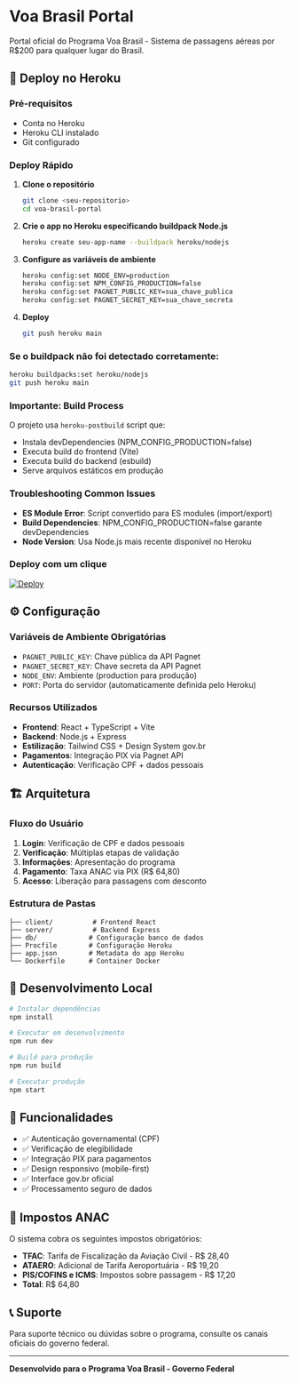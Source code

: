 # Voa Brasil Portal

Portal oficial do Programa Voa Brasil - Sistema de passagens aéreas por R$200 para qualquer lugar do Brasil.

## 🚀 Deploy no Heroku

### Pré-requisitos
- Conta no Heroku
- Heroku CLI instalado
- Git configurado

### Deploy Rápido
1. **Clone o repositório**
   ```bash
   git clone <seu-repositorio>
   cd voa-brasil-portal
   ```

2. **Crie o app no Heroku especificando buildpack Node.js**
   ```bash
   heroku create seu-app-name --buildpack heroku/nodejs
   ```

3. **Configure as variáveis de ambiente**
   ```bash
   heroku config:set NODE_ENV=production
   heroku config:set NPM_CONFIG_PRODUCTION=false
   heroku config:set PAGNET_PUBLIC_KEY=sua_chave_publica
   heroku config:set PAGNET_SECRET_KEY=sua_chave_secreta
   ```

4. **Deploy**
   ```bash
   git push heroku main
   ```

### Se o buildpack não foi detectado corretamente:
```bash
heroku buildpacks:set heroku/nodejs
git push heroku main
```

### Importante: Build Process
O projeto usa `heroku-postbuild` script que:
- Instala devDependencies (NPM_CONFIG_PRODUCTION=false)
- Executa build do frontend (Vite)
- Executa build do backend (esbuild)
- Serve arquivos estáticos em produção

### Troubleshooting Common Issues
- **ES Module Error**: Script convertido para ES modules (import/export)
- **Build Dependencies**: NPM_CONFIG_PRODUCTION=false garante devDependencies
- **Node Version**: Usa Node.js mais recente disponível no Heroku

### Deploy com um clique
[![Deploy](https://www.herokucdn.com/deploy/button.svg)](https://heroku.com/deploy)

## ⚙️ Configuração

### Variáveis de Ambiente Obrigatórias
- `PAGNET_PUBLIC_KEY`: Chave pública da API Pagnet
- `PAGNET_SECRET_KEY`: Chave secreta da API Pagnet
- `NODE_ENV`: Ambiente (production para produção)
- `PORT`: Porta do servidor (automaticamente definida pelo Heroku)

### Recursos Utilizados
- **Frontend**: React + TypeScript + Vite
- **Backend**: Node.js + Express
- **Estilização**: Tailwind CSS + Design System gov.br
- **Pagamentos**: Integração PIX via Pagnet API
- **Autenticação**: Verificação CPF + dados pessoais

## 🏗️ Arquitetura

### Fluxo do Usuário
1. **Login**: Verificação de CPF e dados pessoais
2. **Verificação**: Múltiplas etapas de validação
3. **Informações**: Apresentação do programa
4. **Pagamento**: Taxa ANAC via PIX (R$ 64,80)
5. **Acesso**: Liberação para passagens com desconto

### Estrutura de Pastas
```
├── client/          # Frontend React
├── server/          # Backend Express
├── db/             # Configuração banco de dados
├── Procfile        # Configuração Heroku
├── app.json        # Metadata do app Heroku
└── Dockerfile      # Container Docker
```

## 🔧 Desenvolvimento Local

```bash
# Instalar dependências
npm install

# Executar em desenvolvimento
npm run dev

# Build para produção
npm run build

# Executar produção
npm start
```

## 📱 Funcionalidades

- ✅ Autenticação governamental (CPF)
- ✅ Verificação de elegibilidade
- ✅ Integração PIX para pagamentos
- ✅ Design responsivo (mobile-first)
- ✅ Interface gov.br oficial
- ✅ Processamento seguro de dados

## 🎯 Impostos ANAC

O sistema cobra os seguintes impostos obrigatórios:
- **TFAC**: Tarifa de Fiscalização da Aviação Civil - R$ 28,40
- **ATAERO**: Adicional de Tarifa Aeroportuária - R$ 19,20
- **PIS/COFINS e ICMS**: Impostos sobre passagem - R$ 17,20
- **Total**: R$ 64,80

## 📞 Suporte

Para suporte técnico ou dúvidas sobre o programa, consulte os canais oficiais do governo federal.

---

**Desenvolvido para o Programa Voa Brasil - Governo Federal**